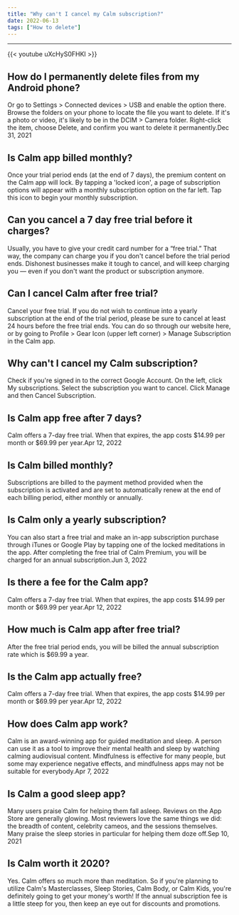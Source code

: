 ```yaml
---
title: "Why can't I cancel my Calm subscription?"
date: 2022-06-13
tags: ["How to delete"]
---
```


---
{{< youtube uXcHyS0FHKI >}}
## How do I permanently delete files from my Android phone?
Or go to Settings > Connected devices > USB and enable the option there. Browse the folders on your phone to locate the file you want to delete. If it's a photo or video, it's likely to be in the DCIM > Camera folder. Right-click the item, choose Delete, and confirm you want to delete it permanently.Dec 31, 2021

## Is Calm app billed monthly?
Once your trial period ends (at the end of 7 days), the premium content on the Calm app will lock. By tapping a 'locked icon', a page of subscription options will appear with a monthly subscription option on the far left. Tap this icon to begin your monthly subscription.

## Can you cancel a 7 day free trial before it charges?
Usually, you have to give your credit card number for a “free trial.” That way, the company can charge you if you don't cancel before the trial period ends. Dishonest businesses make it tough to cancel, and will keep charging you — even if you don't want the product or subscription anymore.

## Can I cancel Calm after free trial?
Cancel your free trial. If you do not wish to continue into a yearly subscription at the end of the trial period, please be sure to cancel at least 24 hours before the free trial ends. You can do so through our website here, or by going to Profile > Gear Icon (upper left corner) > Manage Subscription in the Calm app.

## Why can't I cancel my Calm subscription?
Check if you're signed in to the correct Google Account. On the left, click My subscriptions. Select the subscription you want to cancel. Click Manage and then Cancel Subscription.

## Is Calm app free after 7 days?
Calm offers a 7-day free trial. When that expires, the app costs $14.99 per month or $69.99 per year.Apr 12, 2022

## Is Calm billed monthly?
Subscriptions are billed to the payment method provided when the subscription is activated and are set to automatically renew at the end of each billing period, either monthly or annually.

## Is Calm only a yearly subscription?
You can also start a free trial and make an in-app subscription purchase through iTunes or Google Play by tapping one of the locked meditations in the app. After completing the free trial of Calm Premium, you will be charged for an annual subscription.Jun 3, 2022

## Is there a fee for the Calm app?
Calm offers a 7-day free trial. When that expires, the app costs $14.99 per month or $69.99 per year.Apr 12, 2022

## How much is Calm app after free trial?
After the free trial period ends, you will be billed the annual subscription rate which is $69.99 a year.

## Is the Calm app actually free?
Calm offers a 7-day free trial. When that expires, the app costs $14.99 per month or $69.99 per year.Apr 12, 2022

## How does Calm app work?
Calm is an award-winning app for guided meditation and sleep. A person can use it as a tool to improve their mental health and sleep by watching calming audiovisual content. Mindfulness is effective for many people, but some may experience negative effects, and mindfulness apps may not be suitable for everybody.Apr 7, 2022

## Is Calm a good sleep app?
Many users praise Calm for helping them fall asleep. Reviews on the App Store are generally glowing. Most reviewers love the same things we did: the breadth of content, celebrity cameos, and the sessions themselves. Many praise the sleep stories in particular for helping them doze off.Sep 10, 2021

## Is Calm worth it 2020?
Yes. Calm offers so much more than meditation. So if you're planning to utilize Calm's Masterclasses, Sleep Stories, Calm Body, or Calm Kids, you're definitely going to get your money's worth! If the annual subscription fee is a little steep for you, then keep an eye out for discounts and promotions.


